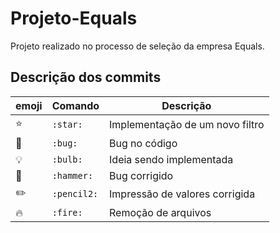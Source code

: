 # Projeto-Equals
Projeto realizado no processo de seleção da empresa Equals.

## Descrição dos commits

| emoji | Comando | Descrição | 
| ----- | ------- | --------- |
| :star: | `:star:` | Implementação de um novo filtro | 
| :bug: | `:bug:` | Bug no código | 
| :bulb: | `:bulb:` | Ideia sendo implementada | 
| :hammer: | `:hammer:` | Bug corrigido | 
| :pencil2: | `:pencil2:` | Impressão de valores corrigida | 
| :fire: | `:fire:` | Remoção de arquivos | 
